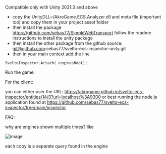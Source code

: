 Compatible only with Unity 2021.3 and above

* copy the UnityDLL~/AkroGame.ECS.Analyzer.dll and meta file (important too) and copy them in your project asset folder
* then install the package https://github.com/sebas77/SimpleWebTransport follow the readme instructions to install the unity package
* then install the other package from the github source: git@github.com:sebas77/svelto-ecs-inspector-unity.git
* then in your main context add the line
```
SveltoInspector.Attach(_enginesRoot);
```
Run the game.

For the client:

you can either user the URL: https://akrogame.github.io/svelto-ecs-inspector/entities/14/0?url=localhost%3A9300
or best running the node js application found at https://github.com/sebas77/svelto-ecs-inspector/tree/main/inspector

FAQ:

why are engines shown multiple times? like

![image](https://user-images.githubusercontent.com/945379/208312024-8a996eae-cfa7-4f2e-83f8-b0f4c41750b7.png)

each copy is a separate query found in the engine
